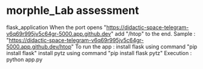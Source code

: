 # morphle_Lab assessment
flask_application
When the port opens "https://didactic-space-telegram-v6q69r995jv5c64gr-5000.app.github.dev" add "/htop" to the end.
Sample : "https://didactic-space-telegram-v6q69r995jv5c64gr-5000.app.github.dev/htop"
To run the app : install flask using command "pip install flask"
                 install pytz using command "pip install flask pytz"
                 Execution : python app.py
